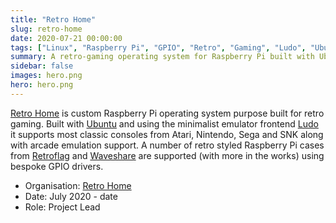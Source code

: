 ```yaml
---
title: "Retro Home"
slug: retro-home
date: 2020-07-21 00:00:00
tags: ["Linux", "Raspberry Pi", "GPIO", "Retro", "Gaming", "Ludo", "Ubuntu", "Bash", "Python", "GNOME", "libretro"]
summary: A retro-gaming operating system for Raspberry Pi built with Ubuntu and Ludo
sidebar: false
images: hero.png
hero: hero.png
---
```


[Retro Home](https://github.com/wimpysworld/retro-home) is custom Raspberry Pi
operating system purpose built for retro gaming. Built with
[Ubuntu](https://ubuntu.com/) and using the minimalist emulator frontend
[Ludo](https://ludo.libretro.com/) it supports most classic consoles from Atari,
Nintendo, Sega and SNK along with arcade emulation support. A number of retro
styled Raspberry Pi cases from [Retroflag](https://retroflag.com/) and
[Waveshare](https://www.waveshare.com/product/raspberry-pi/portable-gaming.htm)
are supported (with more in the works) using bespoke GPIO drivers.

  - Organisation: [Retro Home](https://github.com/wimpysworld/retro-home)
  - Date: July 2020 - date
  - Role: Project Lead

